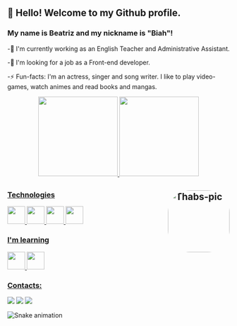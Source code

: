 ## 👋 Hello! Welcome to my Github profile.
### My name is Beatriz and my nickname is "Biah"!

<p>-🔭 I'm currently working as an English Teacher and Administrative Assistant.</p>
<p>-👯 I'm looking for a job as a Front-end developer.</p>
<p>-⚡ Fun-facts: I'm an actress, singer and song writer. I like to play video-games, watch animes and read books and mangas.</p>

<div style="display: flex; justify-content: space-evenly; flex-wrap: nowrap">
<a href="https://github.com/BiahLages">
<img height="180em" src="https://github-readme-stats.vercel.app/api?username=BiahLages&hide=stars&count_private=true&show_icons=true&theme=radical&hide_rank=true&cache_seconds=2000&include_all_commits=true"/>
<img height="180em" src="https://github-readme-stats.vercel.app/api/top-langs/?username=BiahLages&layout=compact&theme=dracula&cache_seconds=2000&langs_count=6"/>
</div>

## <img align="right" alt="Thabs-pic" height="140" style="border-radius:50px;" src="https://cdn.discordapp.com/attachments/899333902588579851/996476927265222837/picasion.com_30ec33f491f69c8dc49d305d01cfef04.gif?width=468&height=468">

### Technologies

<div>          
<img src="https://cdn.jsdelivr.net/gh/devicons/devicon/icons/javascript/javascript-plain.svg" width="40" height="40"/>
<img src="https://cdn.jsdelivr.net/gh/devicons/devicon/icons/html5/html5-plain-wordmark.svg" width="40" height="40"/>
<img src="https://cdn.jsdelivr.net/gh/devicons/devicon/icons/css3/css3-plain-wordmark.svg" width="40" height="40"/>
<img src="https://cdn.jsdelivr.net/gh/devicons/devicon/icons/nodejs/nodejs-plain.svg" width="40" height="40"/>          
</div>


### I'm learning

<div>
<img src="https://cdn.jsdelivr.net/gh/devicons/devicon/icons/react/react-original-wordmark.svg" width="40" height="40"/>
<img src="https://cdn.jsdelivr.net/gh/devicons/devicon/icons/git/git-original.svg" width="40" height="40"/>
</div>          
          
 
### Contacts:

<div>
<a href="https://instagram.com/biahlages/" target="_blank"><img src="https://img.shields.io/badge/-Instagram-%23E4405F?style=for-the-badge&logo=instagram&logoColor=white" target="_blank"></a>
<a href = "mailto:biahlages@gmail.com"><img src="https://img.shields.io/badge/Gmail-D14836?style=for-the-badge&logo=gmail&logoColor=white" target="_blank"></a>
<a href="https://www.linkedin.com/in/beatriz-lages/" target="_blank"><img src="https://img.shields.io/badge/-LinkedIn-%230077B5?style=for-the-badge&logo=linkedin&logoColor=white" target="_blank"></a>   
</div>

![Snake animation](https://github.com/BiahLages/BiahLages/blob/output/github-contribution-grid-snake.svg)
